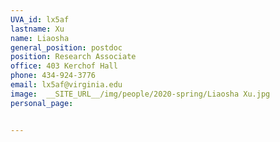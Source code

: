 ```yaml
---
UVA_id: lx5af
lastname: Xu
name: Liaosha
general_position: postdoc
position: Research Associate
office: 403 Kerchof Hall
phone: 434-924-3776
email: lx5af@virginia.edu
image:  __SITE_URL__/img/people/2020-spring/Liaosha Xu.jpg
personal_page:


---
```

